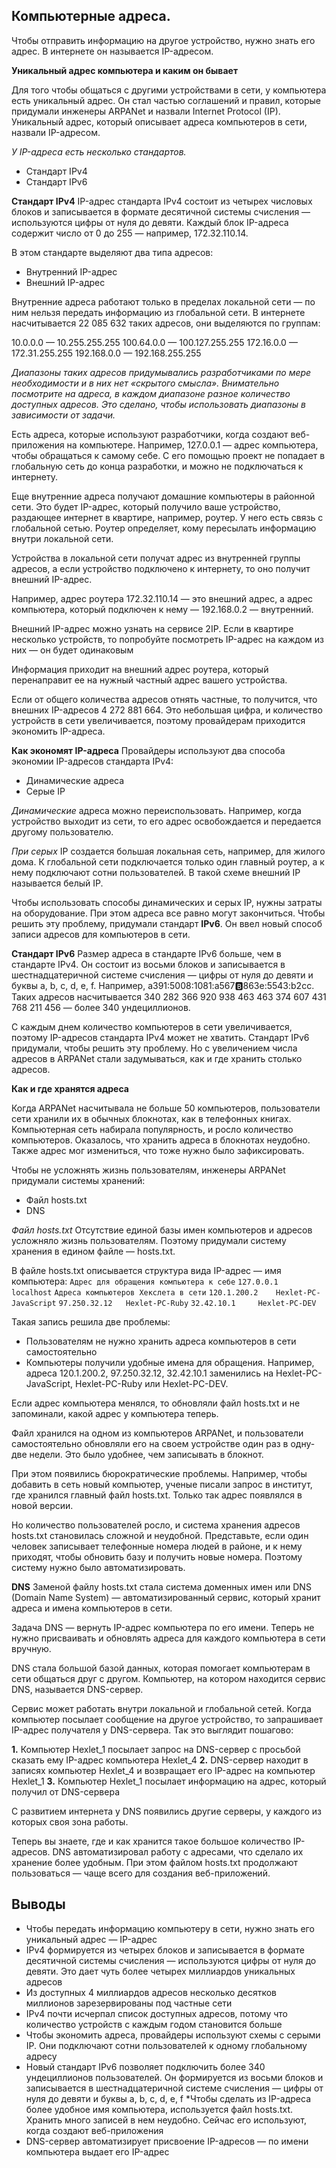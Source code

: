 ## Компьютерные адреса.

Чтобы отправить информацию на другое устройство, нужно знать его адрес. В интернете он называется IP-адресом.


**Уникальный адрес компьютера и каким он бывает**

Для того чтобы общаться с другими устройствами в сети, у компьютера есть уникальный адрес. Он стал частью соглашений и правил, которые придумали инженеры ARPANet и назвали Internet Protocol (IP). Уникальный адрес, который описывает адреса компьютеров в сети, назвали IP-адресом.

*У IP-адреса есть несколько стандартов.*

* Стандарт IPv4
* Стандарт IPv6

**Стандарт IPv4**
IP-адрес стандарта IPv4 состоит из четырех числовых блоков и записывается в формате десятичной системы счисления — используются цифры от нуля до девяти. Каждый блок IP-адреса содержит число от 0 до 255 — например, 172.32.110.14.

В этом стандарте выделяют два типа адресов:
* Внутренний IP-адрес
* Внешний IP-адрес

Внутренние адреса работают только в пределах локальной сети — по ним нельзя передать информацию из глобальной сети. В интернете насчитывается 22 085 632 таких адресов, они выделяются по группам:

10.0.0.0 — 10.255.255.255
100.64.0.0 — 100.127.255.255
172.16.0.0 — 172.31.255.255
192.168.0.0 — 192.168.255.255

*Диапазоны таких адресов придумывались разработчиками по мере необходимости и в них нет «скрытого смысла». Внимательно посмотрите на адреса, в каждом диапазоне разное количество доступных адресов. Это сделано, чтобы использовать диапазоны в зависимости от задачи.*

Есть адреса, которые используют разработчики, когда создают веб-приложения на компьютере. 
Например, 127.0.0.1 — адрес компьютера, чтобы обращаться к самому себе. С его помощью проект не попадает в глобальную сеть до конца разработки, и можно не подключаться к интернету.

Еще внутренние адреса получают домашние компьютеры в районной сети. Это будет IP-адрес, который получило ваше устройство, раздающее интернет в квартире, например, роутер. У него есть связь с глобальной сетью. Роутер определяет, кому пересылать информацию внутри локальной сети.

Устройства в локальной сети получат адрес из внутренней группы адресов, а если устройство подключено к интернету, то оно получит внешний IP-адрес.

Например, адрес роутера 172.32.110.14 — это внешний адрес, а адрес компьютера, который подключен к нему — 192.168.0.2 — внутренний.

Внешний IP-адрес можно узнать на сервисе 2IP. Если в квартире несколько устройств, то попробуйте посмотреть IP-адрес на каждом из них — он будет одинаковым

Информация приходит на внешний адрес роутера, который перенаправит ее на нужный частный адрес вашего устройства.

Если от общего количества адресов отнять частные, то получится, что внешних IP-адресов 4 272 881 664. Это небольшая цифра, и количество устройств в сети увеличивается, поэтому провайдерам приходится экономить IP-адреса.

**Как экономят IP-адреса**
Провайдеры используют два способа экономии IP-адресов стандарта IPv4:

* Динамические адреса
* Серые IP

*Динамические* адреса можно переиспользовать. Например, когда устройство выходит из сети, то его адрес освобождается и передается другому пользователю.

*При серых* IP создается большая локальная сеть, например, для жилого дома. К глобальной сети подключается только один главный роутер, а к нему подключают сотни пользователей. В такой схеме внешний IP называется белый IP.

Чтобы использовать способы динамических и серых IP, нужны затраты на оборудование. При этом адреса все равно могут закончиться. Чтобы решить эту проблему, придумали стандарт **IPv6**. Он ввел новый способ записи адресов для компьютеров в сети.

**Стандарт IPv6**
Размер адреса в стандарте IPv6 больше, чем в стандарте IPv4.
Он состоит из восьми блоков и записывается в шестнадцатеричной системе счисления — цифры от нуля до девяти и буквы a, b, c, d, e, f. Например, a391:5008:1081:a567:b:863e:5543:b2cc. Таких адресов насчитывается 340 282 366 920 938 463 463 374 607 431 768 211 456 — более 340 ундециллионов.

С каждым днем количество компьютеров в сети увеличивается, поэтому IP-адресов стандарта IPv4 может не хватить. Стандарт IPv6 придумали, чтобы решить эту проблему. Но с увеличением числа адресов в ARPANet стали задумываться, как и где хранить столько адресов.

**Как и где хранятся адреса**

Когда ARPANet насчитывала не больше 50 компьютеров, пользователи сети хранили их в обычных блокнотах, как в телефонных книгах. Компьютерная сеть набирала популярность, и росло количество компьютеров. Оказалось, что хранить адреса в блокнотах неудобно. Также адрес мог измениться, что тоже нужно было зафиксировать.

Чтобы не усложнять жизнь пользователям, инженеры ARPANet придумали системы хранений:
* Файл hosts.txt
* DNS

*Файл hosts.txt*
Отсутствие единой базы имен компьютеров и адресов усложняло жизнь пользователям. Поэтому придумали систему хранения в едином файле — hosts.txt.

В файле hosts.txt описывается структура вида IP-адрес — имя компьютера:
`Адрес для обращения компьютера к себе`
`127.0.0.1      localhost`
`Адреса компьютеров Хекслета в сети`
`120.1.200.2    Hexlet-PC-JavaScript`
`97.250.32.12   Hexlet-PC-Ruby`
`32.42.10.1     Hexlet-PC-DEV`

Такая запись решила две проблемы:
* Пользователям не нужно хранить адреса компьютеров в сети самостоятельно
* Компьютеры получили удобные имена для обращения. Например, адреса 120.1.200.2, 97.250.32.12, 32.42.10.1 заменились на Hexlet-PC-JavaScript, Hexlet-PC-Ruby или Hexlet-PC-DEV.

Если адрес компьютера менялся, то обновляли файл hosts.txt и не запоминали, какой адрес у компьютера теперь.

Файл хранился на одном из компьютеров ARPANet, и пользователи самостоятельно обновляли его на своем устройстве один раз в одну-две недели. Это было удобнее, чем записывать в блокнот.

При этом появились бюрократические проблемы. Например, чтобы добавить в сеть новый компьютер, ученые писали запрос в институт, где хранился главный файл hosts.txt. Только так адрес появлялся в новой версии.

Но количество пользователей росло, и система хранения адресов hosts.txt становилась сложной и неудобной. Представьте, если один человек записывает телефонные номера людей в районе, и к нему приходят, чтобы обновить базу и получить новые номера. Поэтому систему нужно было автоматизировать.

**DNS**
Заменой файлу hosts.txt стала система доменных имен или DNS (Domain Name System) — автоматизированный сервис, который хранит адреса и имена компьютеров в сети.

Задача DNS — вернуть IP-адрес компьютера по его имени. Теперь не нужно присваивать и обновлять адреса для каждого компьютера в сети вручную.

DNS стала большой базой данных, которая помогает компьютерам в сети общаться друг с другом. Компьютер, на котором находится сервис DNS, называется DNS-сервер.

Сервис может работать внутри локальной и глобальной сетей. Когда компьютер посылает сообщение на другое устройство, то запрашивает IP-адрес получателя у DNS-сервера. Так это выглядит пошагово:

**1.** Компьютер Hexlet_1 посылает запрос на DNS-сервер с просьбой сказать ему IP-адрес компьютера Hexlet_4
**2.** DNS-сервер находит в записях компьютер Hexlet_4 и возвращает его IP-адрес на компьютер Hexlet_1
**3.** Компьютер Hexlet_1 посылает информацию на адрес, который получил от DNS-сервера

С развитием интернета у DNS появились другие серверы, у каждого из которых своя зона работы.

Теперь вы знаете, где и как хранится такое большое количество IP-адресов. DNS автоматизировал работу с адресами, что сделало их хранение более удобным. При этом файлом hosts.txt продолжают пользоваться — чаще всего для создания веб-приложений.

## Выводы
* Чтобы передать информацию компьютеру в сети, нужно знать его уникальный адрес — IP-адрес
* IPv4 формируется из четырех блоков и записывается в формате десятичной системы счисления — используются цифры от нуля до девяти. Это дает чуть более четырех миллиардов уникальных адресов
* Из доступных 4 миллиардов адресов несколько десятков миллионов зарезервированы под частные сети
* IPv4 почти исчерпал список доступных адресов, потому что количество устройств с каждым годом становится больше
* Чтобы экономить адреса, провайдеры используют схемы с серыми IP. Они подключают сотни пользователей к одному глобальному адресу
* Новый стандарт IPv6 позволяет подключить более 340 ундециллионов пользователей. Он формируется из восьми блоков и записывается в шестнадцатеричной системе счисления — цифры от нуля до девяти и буквы a, b, c, d, e, f
*Чтобы сделать из IP-адреса более удобное имя компьютера, используется файл hosts.txt. Хранить много записей в нем неудобно. Сейчас его используют, когда создают веб-приложения
* DNS-сервер автоматизирует присвоение IP-адресов — по имени компьютера выдает его IP-адрес